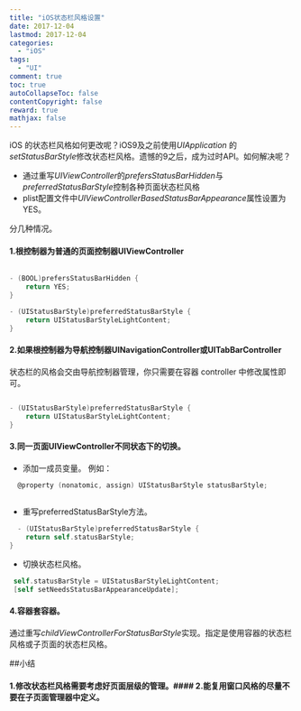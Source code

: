 ```yaml
---
title: "iOS状态栏风格设置"
date: 2017-12-04
lastmod: 2017-12-04
categories:
  - "iOS"
tags:
  - "UI"
comment: true
toc: true
autoCollapseToc: false
contentCopyright: false
reward: true
mathjax: false
---
```




iOS 的状态栏风格如何更改呢？iOS9及之前使用*UIApplication* 的*setStatusBarStyle*修改状态栏风格。遗憾的9之后，成为过时API。如何解决呢？

 
 * 通过重写*UIViewController*的*prefersStatusBarHidden*与*preferredStatusBarStyle*控制各种页面状态栏风格
 * plist配置文件中*UIViewControllerBasedStatusBarAppearance*属性设置为YES。

分几种情况。

#### 1.根控制器为普通的页面控制器UIViewController
```objective-c

- (BOOL)prefersStatusBarHidden {
    return YES;
}

- (UIStatusBarStyle)preferredStatusBarStyle {
    return UIStatusBarStyleLightContent;
}

```

  
#### 2.如果根控制器为导航控制器UINavigationController或UITabBarController
状态栏的风格会交由导航控制器管理，你只需要在容器 controller 中修改属性即可。

```objective-c

- (UIStatusBarStyle)preferredStatusBarStyle {
    return UIStatusBarStyleLightContent;
}

```

#### 3.同一页面UIViewController不同状态下的切换。
* 添加一成员变量。
例如：

```objective-c
  @property (nonatomic, assign) UIStatusBarStyle statusBarStyle;
  
```
  
* 重写preferredStatusBarStyle方法。
  
```objective-c
  - (UIStatusBarStyle)preferredStatusBarStyle {
    return self.statusBarStyle;
}

```

* 切换状态栏风格。

```objective-c
 self.statusBarStyle = UIStatusBarStyleLightContent;
 [self setNeedsStatusBarAppearanceUpdate];
```

#### 4.容器套容器。
通过重写*childViewControllerForStatusBarStyle*实现。指定是使用容器的状态栏风格或子页面的状态栏风格。

##小结
#### 1.修改状态栏风格需要考虑好页面层级的管理。#### 2.能复用窗口风格的尽量不要在子页面管理器中定义。



